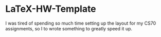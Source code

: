 # LaTeX-HW-Template
I was tired of spending so much time setting up the layout for my CS70 assignments, so I to wrote something to greatly speed it up.
